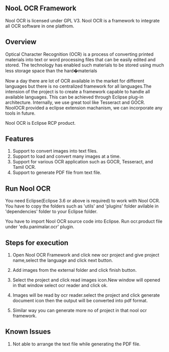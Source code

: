 NooL OCR Framework
------------------

Nool OCR is licensed under GPL V3.
Nool OCR is a framework to integrate all OCR software in one platfrom.

Overview
---------
Optical Character Recognition (OCR) is a process of converting printed 
materials into text or word processing files that can be easily edited and stored. 
The technology has enabled such materials to be stored using much less storage 
space than the hard�materials

Now a day there are lot of OCR available in the market for different languages
but there is no centralized framework for all languages.The intension of the project
is to create a framework capable to handle all available languages. This can be achieved
through Eclipse plug-in architecture. Internally, we use great tool like Tesseract and 
GOCR. NoolOCR provided a eclipse extension machanism, we can incorporate any tools in future.

Nool OCR is Eclipse RCP product.

Features
---------

1. Support to convert images into text files.
2. Support to load and convert many images at a time.
3. Support for various OCR application such as GOCR, Tesseract, and Tamil OCR.
4. Support to generate PDF file from text file.

Run Nool OCR
------------

You need Eclipse(Eclipse 3.6 or above is required) to work with Nool OCR.
You have to copy the folders such as 'utils' and 'plugins' folder avilable in 'dependencies' folder
to your Eclipse folder.

You have to import Nool OCR source code into Eclipse. Run ocr.product file under 'edu.panimalar.ocr' plugin.


Steps for execution
--------------------

1. Open Nool OCR Framework and click new ocr project and give project name,select the language and click next button.

2. Add images from the  external folder and click finish button.

3. Select the project and click read images icon.New window will opened in that window select ocr reader and click ok.

4. Images will be read by ocr reader.select the project and click generate document icon then the output will be converted into pdf format.

5. Similar way you can generate more no of project in that nool ocr framework.


Known Issues
-------------
1. Not able to arrange the text file while generating the PDF file.

